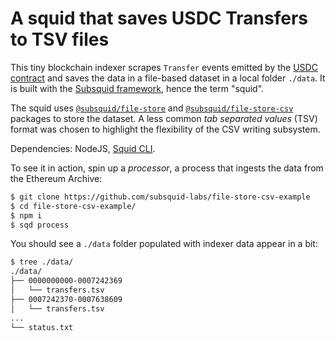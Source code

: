 # A squid that saves USDC Transfers to TSV files

This tiny blockchain indexer scrapes `Transfer` events emitted by the [USDC contract](https://etherscan.io/address/0xa0b86991c6218b36c1d19d4a2e9eb0ce3606eb48) and saves the data in a file-based dataset in a local folder `./data`. It is built with the [Subsquid framework](https://subsquid.io), hence the term "squid".

The squid uses [`@subsquid/file-store`](https://docs.subsquid.io/basics/store/file-store/) and [`@subsquid/file-store-csv`](https://docs.subsquid.io/basics/store/file-store/csv-table/) packages to store the dataset. A less common _tab separated values_ (TSV) format was chosen to highlight the flexibility of the CSV writing subsystem.

Dependencies: NodeJS, [Squid CLI](https://docs.subsquid.io/squid-cli).

To see it in action, spin up a *processor*, a process that ingests the data from the Ethereum Archive:

```bash
$ git clone https://github.com/subsquid-labs/file-store-csv-example
$ cd file-store-csv-example/
$ npm i
$ sqd process
```
You should see a `./data` folder populated with indexer data appear in a bit:
```bash
$ tree ./data/
./data/
├── 0000000000-0007242369
│   └── transfers.tsv
├── 0007242370-0007638609
│   └── transfers.tsv
...
└── status.txt
```
